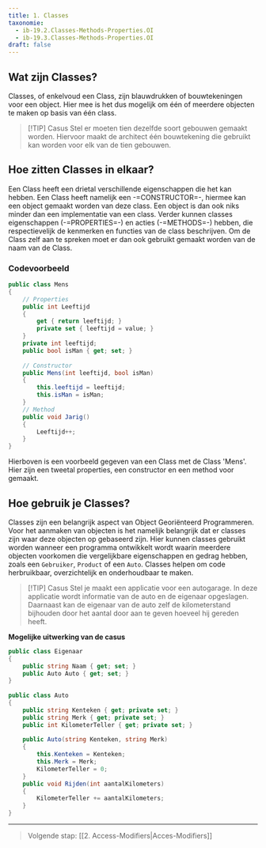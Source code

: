 ```yaml
---
title: 1. Classes
taxonomie:
  - ib-19.2.Classes-Methods-Properties.OI
  - ib-19.3.Classes-Methods-Properties.OI
draft: false
---
```


## Wat zijn Classes?
Classes, of enkelvoud een Class, zijn blauwdrukken of bouwtekeningen voor een object. Hier mee is het dus mogelijk om één of meerdere objecten te maken op basis van één class.

> [!TIP] Casus
> Stel er moeten tien dezelfde soort gebouwen gemaakt worden. Hiervoor maakt de architect één bouwtekening die gebruikt kan worden voor elk van de tien gebouwen.

## Hoe zitten Classes in elkaar?
Een Class heeft een drietal verschillende eigenschappen die het kan hebben. Een Class heeft namelijk een -=CONSTRUCTOR=-, hiermee kan een object gemaakt worden van deze class. Een object is dan ook niks minder dan een implementatie van een class. Verder kunnen classes eigenschappen (-=PROPERTIES=-) en acties (-=METHODS=-) hebben, die respectievelijk de kenmerken en functies van de class beschrijven.
Om de Class zelf aan te spreken moet er dan ook gebruikt gemaakt worden van de naam van de Class.
### Codevoorbeeld
```C#
public class Mens  
{  
    // Properties  
    public int Leeftijd  
    {  
        get { return leeftijd; }  
        private set { leeftijd = value; }  
    }  
    private int leeftijd;  
    public bool isMan { get; set; }  
  
    // Constructor  
    public Mens(int leeftijd, bool isMan)  
    {        
	    this.leeftijd = leeftijd;  
        this.isMan = isMan;  
    }  
    // Method  
    public void Jarig()  
    {        
	    Leeftijd++;  
    }
}
```

Hierboven is een voorbeeld gegeven van een Class met de Class 'Mens'. Hier zijn een tweetal properties, een constructor en een method voor gemaakt.

## Hoe gebruik je Classes?
Classes zijn een belangrijk aspect van Object Georiënteerd Programmeren. Voor het aanmaken van objecten is het namelijk belangrijk dat er classes zijn waar deze objecten op gebaseerd zijn. 
Hier kunnen classes gebruikt worden wanneer een programma ontwikkelt wordt waarin meerdere objecten voorkomen die vergelijkbare eigenschappen en gedrag hebben, zoals een `Gebruiker`, `Product` of een `Auto`. Classes helpen om code herbruikbaar, overzichtelijk en onderhoudbaar te maken.

> [!TIP] Casus
> Stel je maakt een applicatie voor een autogarage. In deze applicatie wordt informatie van de auto en de eigenaar opgeslagen. Daarnaast kan de eigenaar van de auto zelf de kilometerstand bijhouden door het aantal door aan te geven hoeveel hij gereden heeft.

**Mogelijke uitwerking van de casus**
```C#
public class Eigenaar  
{  
    public string Naam { get; set; }  
    public Auto Auto { get; set; }  
}  
  
public class Auto  
{  
    public string Kenteken { get; private set; }  
    public string Merk { get; private set; }  
    public int KilometerTeller { get; private set; }  
  
    public Auto(string Kenteken, string Merk)  
    {
	    this.Kenteken = Kenteken;  
        this.Merk = Merk;  
        KilometerTeller = 0;  
    }  
    public void Rijden(int aantalKilometers)  
    {
	    KilometerTeller += aantalKilometers;  
    }
}
```

---

> Volgende stap: [[2. Access-Modifiers|Acces-Modifiers]]

